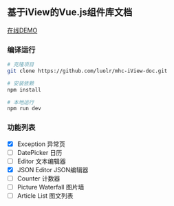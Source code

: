 ## 基于iView的Vue.js组件库文档

[在线DEMO](https://luolr.github.io/mhc-iView-doc)

### 编译运行

``` bash
# 克隆项目
git clone https://github.com/luolr/mhc-iView-doc.git

# 安装依赖
npm install

# 本地运行
npm run dev
```

### 功能列表

- [x] Exception 异常页
- [ ] DatePicker 日历
- [ ] Editor 文本编辑器
- [x] JSON Editor JSON编辑器
- [ ] Counter 计数器
- [ ] Picture Waterfall 图片墙
- [ ] Article List 图文列表
